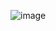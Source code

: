 
![image](https://user-images.githubusercontent.com/94882187/180704502-3585ad15-13b0-403c-9713-b10109abd0b2.png)

